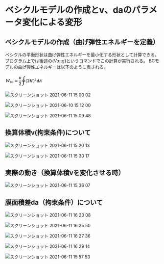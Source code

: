 # ベシクルモデルの作成とv、daのパラメータ変化による変形
## ベシクルモデルの作成（曲げ弾性エネルギーを定義）
ベシクルの平衡形状は曲げ弾性エネルギーを最小化する形状として計算できる。
プログラム上では後述の{V;u;g}というコマンドでこの計算が実行される。
BCモデルの曲げ弾性エネルギーは以下のように表される。


<img src="https://github.com/TatsuyaEndo12/SurfaceEvolver/blob/patch1/ch01/%E3%82%B9%E3%82%AF%E3%83%AA%E3%83%BC%E3%83%B3%E3%82%B7%E3%83%A7%E3%83%83%E3%83%88%202021-06-10%2014.51.19.png" width=25%>

<!--
![図1](https://user-images.githubusercontent.com/85602161/121469359-50860e80-c9f7-11eb-8a98-dbac001b84ee.png)



![図２](https://user-images.githubusercontent.com/85602161/121470063-92fc1b00-c9f8-11eb-8d51-fcb409049551.png)

ここではない
![test1](ch01/Github_ch01.pdf,"test1")
[Github_ch01.pdf](https://github.com/TatsuyaEndo12/SurfaceEvolver/files/6621284/Github_ch01.pdf)
[Github_test1.pdf](https://github.com/TatsuyaEndo12/SurfaceEvolver/files/6621705/Github_test1.pdf)
-->

![スクリーンショット 2021-06-11 15 00 02](https://user-images.githubusercontent.com/85602161/121638432-edaf7880-cac5-11eb-9545-404d8d535585.png)

![スクリーンショット 2021-06-10 15 12 00](https://user-images.githubusercontent.com/85602161/121473877-41ef2580-c9fe-11eb-934a-b44edd0c2a62.png)

![スクリーンショット 2021-06-11 15 09 48](https://user-images.githubusercontent.com/85602161/121639159-17b56a80-cac7-11eb-9bb4-3648fbf376db.png)

## 換算体積v(拘束条件)について
![スクリーンショット 2021-06-11 15 20 13](https://user-images.githubusercontent.com/85602161/121640175-8fd06000-cac8-11eb-9b4a-d66da4da612c.png)

![スクリーンショット 2021-06-11 15 30 17](https://user-images.githubusercontent.com/85602161/121641293-f7d37600-cac9-11eb-8eaa-76f29d424c68.png)

## 実際の動き（換算体積vを変化させる時）
![スクリーンショット 2021-06-11 15 36 07](https://user-images.githubusercontent.com/85602161/121641927-c7d8a280-caca-11eb-89cf-b0072d01a360.png)

## 膜面積差da（拘束条件）について
![スクリーンショット 2021-06-11 16 23 08](https://user-images.githubusercontent.com/85602161/121647538-797ad200-cad1-11eb-9f6a-a05a5d027070.png)

![スクリーンショット 2021-06-11 16 25 50](https://user-images.githubusercontent.com/85602161/121647741-b8108c80-cad1-11eb-82f6-ea990c7423ee.png)

![スクリーンショット 2021-06-11 16 27 36](https://user-images.githubusercontent.com/85602161/121648038-04f46300-cad2-11eb-8835-c5098b6974fc.png)

![スクリーンショット 2021-06-11 16 29 14](https://user-images.githubusercontent.com/85602161/121648180-2fdeb700-cad2-11eb-8420-c33a3e6cb2e3.png)

![スクリーンショット 2021-06-11 15 57 53](https://user-images.githubusercontent.com/85602161/121644303-d1173e80-cacd-11eb-9395-282926bea370.png)



